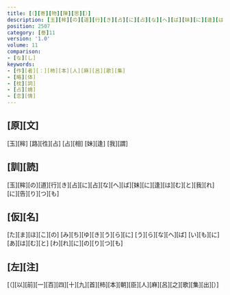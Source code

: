 ```yaml
---
title: [（][寄][物][陳][思][）]
description: [玉][桙][の][道][行][き][占][に][占][な][へ][ば][妹][に][逢][は][む][と][我][れ][に][告][り][つ][も]
position: 2507
category: [巻]11
version: '1.0'
volume: 11
comparison:
- [な][し]
keywords:
- [作][者][：][柿][本][人][麻][呂][歌][集]
- [略][体]
- [枕][詞]
- [占][媿]
- [恋][情]
---
```


## [原][文]

[玉][桙] [路][徃][占] [占][相] [妹][逢] [我][謂]

## [訓][読]

[玉][桙][の][道][行][き][占][に][占][な][へ][ば][妹][に][逢][は][む][と][我][れ][に][告][り][つ][も]

## [仮][名]

[た][ま][ほ][こ][の] [み][ち][ゆ][き][う][ら][に] [う][ら][な][へ][ば] [い][も][に][あ][は][む][と] [わ][れ][に][の][り][つ][も]

## [左][注]

[（][以][前][一][百][四][十][九][首][柿][本][朝][臣][人][麻][呂][之][歌][集][出][）]
